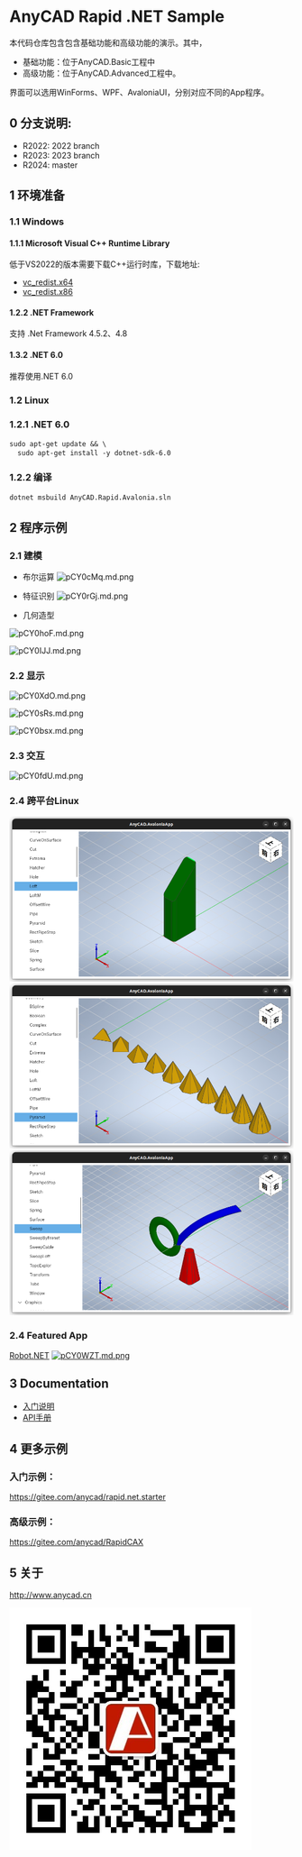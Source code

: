 # AnyCAD Rapid .NET Sample

本代码仓库包含包含基础功能和高级功能的演示。其中，
- 基础功能：位于AnyCAD.Basic工程中
- 高级功能：位于AnyCAD.Advanced工程中。

界面可以选用WinForms、WPF、AvaloniaUI，分别对应不同的App程序。

## 0 分支说明:
 - R2022: 2022 branch
 - R2023: 2023 branch
 - R2024: master

## 1 环境准备

### 1.1 Windows
#### 1.1.1 Microsoft Visual C++ Runtime Library

低于VS2022的版本需要下载C++运行时库，下载地址: 
- [vc_redist.x64](https://aka.ms/vs/17/release/vc_redist.x64.exe)
- [vc_redist.x86](https://aka.ms/vs/17/release/vc_redist.x86.exe)

#### 1.2.2 .NET Framework
支持 .Net Framework 4.5.2、4.8
#### 1.3.2 .NET 6.0
推荐使用.NET 6.0

### 1.2 Linux
### 1.2.1 .NET 6.0
```
sudo apt-get update && \
  sudo apt-get install -y dotnet-sdk-6.0
```
### 1.2.2 编译
```
dotnet msbuild AnyCAD.Rapid.Avalonia.sln
```
## 2 程序示例

### 2.1 建模

- 布尔运算
![pCY0cMq.md.png](https://s1.ax1x.com/2023/06/23/pCY0cMq.md.png)

- 特征识别
![pCY0rGj.md.png](https://s1.ax1x.com/2023/06/23/pCY0rGj.md.png)

- 几何造型

![pCY0hoF.md.png](https://s1.ax1x.com/2023/06/23/pCY0hoF.md.png)

![pCY0IJJ.md.png](https://s1.ax1x.com/2023/06/23/pCY0IJJ.md.png)


### 2.2 显示
![pCY0XdO.md.png](https://s1.ax1x.com/2023/06/23/pCY0XdO.md.png)

![pCY0sRs.md.png](https://s1.ax1x.com/2023/06/23/pCY0sRs.md.png)

![pCY0bsx.md.png](https://s1.ax1x.com/2023/06/23/pCY0bsx.md.png)



### 2.3 交互

![pCY0fdU.md.png](https://s1.ax1x.com/2023/06/23/pCY0fdU.md.png)

### 2.4 跨平台Linux

![linux.loft](showcase/linux.loft.png)
![linux.loft](showcase/linux.pyramid.png)
![linux.loft](showcase/linux.sweep.png)


### 2.4 Featured App
[Robot.NET](https://gitee.com/anycad/anycad.rapid.net.sample/AnyRobot.NET)
[![pCY0WZT.md.png](https://s1.ax1x.com/2023/06/23/pCY0WZT.md.png)](https://imgse.com/i/pCY0WZT)

## 3 Documentation

- [入门说明](http://www.anycad.cn/guide/)
- [API手册](http://www.anycad.cn/api/classes.html)

## 4 更多示例
### 入门示例：
https://gitee.com/anycad/rapid.net.starter
### 高级示例：
https://gitee.com/anycad/RapidCAX

## 5 关于
http://www.anycad.cn

![Weixin](weixin.jpg)